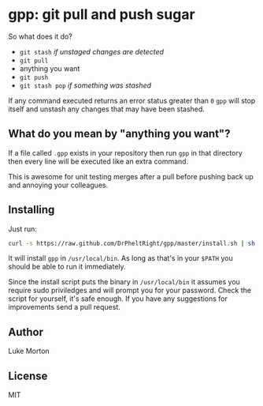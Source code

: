 # gpp: git pull and push sugar

So what does it do?

 - `git stash` *if unstaged changes are detected*
 - `git pull`
 - anything you want
 - `git push`
 - `git stash pop` *if something was stashed*

If any command executed returns an error status greater than
`0` `gpp` will stop itself and unstash any changes that may
have been stashed.

## What do you mean by "anything you want"?

If a file called `.gpp` exists in your repository then run
`gpp` in that directory then every line will be executed like
an extra command.

This is awesome for unit testing merges after a pull before
pushing back up and annoying your colleagues.

## Installing

Just run:

```sh
curl -s https://raw.github.com/DrPheltRight/gpp/master/install.sh | sh
```

It will install `gpp` in `/usr/local/bin`. As long as that's
in your `$PATH` you should be able to run it immediately.

Since the install script puts the binary in `/usr/local/bin`
it assumes you require sudo priviledges and will prompt you
for your password. Check the script for yourself, it's safe
enough. If you have any suggestions for improvements send a
pull request.

## Author

Luke Morton

## License

MIT
